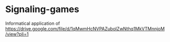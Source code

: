 # Signaling-games
Informatical application of https://drive.google.com/file/d/1qMwmHcNVPAZuboIZwNthq1MkVTMnnjoM/view?pli=1 

